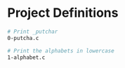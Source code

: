 
# Project Definitions

```bash
# Print _putchar
0-putcha.c

# Print the alphabets in lowercase
1-alphabet.c
```
